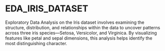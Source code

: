 # EDA_IRIS_DATASET
Exploratory Data Analysis on the Iris dataset involves examining the structure, distribution, and relationships within the data to uncover patterns across three iris species—Setosa, Versicolor, and Virginica. By visualizing features like petal and sepal dimensions, this analysis helps identify the most distinguishing character.
